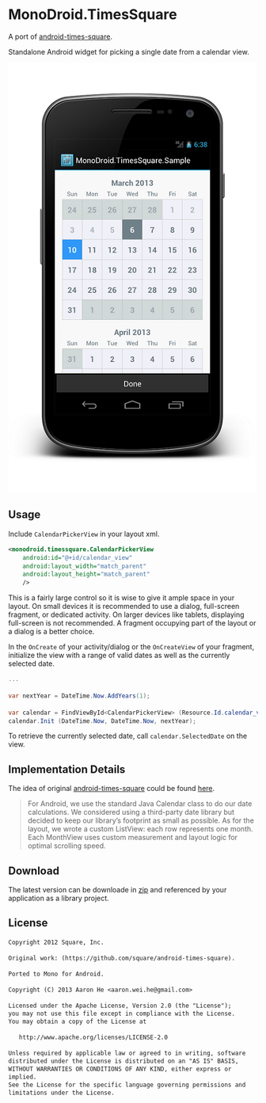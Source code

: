 MonoDroid.TimesSquare
=====================

A port of [android-times-square](https://github.com/square/android-times-square).

Standalone Android widget for picking a single date from a calendar view.

![Screenshot](screenshot.png)

Usage
-----

Include `CalendarPickerView` in your layout xml.

```xml
<monodroid.timessquare.CalendarPickerView
    android:id="@+id/calendar_view"
    android:layout_width="match_parent"
    android:layout_height="match_parent"
    />
```

This is a fairly large control so it is wise to give it ample space in your layout. On small devices it is recommended to use a dialog, full-screen fragment, or dedicated activity. On larger devices like tablets, displaying full-screen is not recommended. A fragment occupying part of the layout or a dialog is a better choice.

In the `OnCreate` of your activity/dialog or the `OnCreateView` of your fragment, initialize the view with a range of valid dates as well as the currently selected date.

```c#
...

var nextYear = DateTime.Now.AddYears(1);

var calendar = FindViewById<CalendarPickerView> (Resource.Id.calendar_view);
calendar.Init (DateTime.Now, DateTime.Now, nextYear);

```

To retrieve the currently selected date, call `calendar.SelectedDate` on the view.

Implementation Details
----------------------

The idea of original [android-times-square](https://github.com/square/android-times-square) could be found [here](http://corner.squareup.com/2013/01/times-square.html).

>For Android, we use the standard Java Calendar class to do our date calculations. We considered using a third-party date library but decided to keep our library’s footprint as small as possible. As for the layout, we wrote a custom ListView: each row represents one month. Each MonthView uses custom measurement and layout logic for optimal scrolling speed.

Download
--------

The latest version can be downloade in [zip][zip] and referenced by your application as a library project.


License
-------

    Copyright 2012 Square, Inc.
    
    Original work: (https://github.com/square/android-times-square).
    
    Ported to Mono for Android.
    
    Copyright (C) 2013 Aaron He <aaron.wei.he@gmail.com>

    Licensed under the Apache License, Version 2.0 (the "License");
    you may not use this file except in compliance with the License.
    You may obtain a copy of the License at

       http://www.apache.org/licenses/LICENSE-2.0

    Unless required by applicable law or agreed to in writing, software
    distributed under the License is distributed on an "AS IS" BASIS,
    WITHOUT WARRANTIES OR CONDITIONS OF ANY KIND, either express or implied.
    See the License for the specific language governing permissions and
    limitations under the License.
    
    
[zip]: https://github.com/aaronmix/MonoDroid.TimesSquare/archive/master.zip
